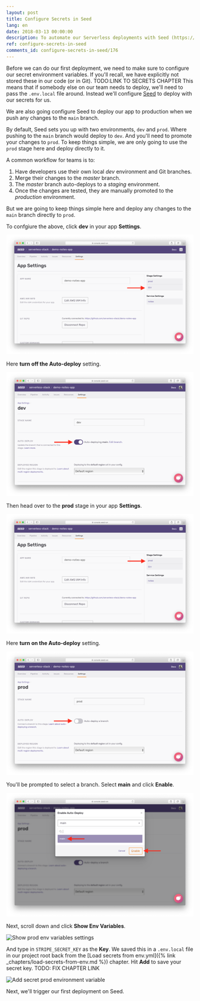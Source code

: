```yaml
---
layout: post
title: Configure Secrets in Seed
lang: en
date: 2018-03-13 00:00:00
description: To automate our Serverless deployments with Seed (https://seed.run), we will need to set our secrets in the Seed console. Move the environment variables from your .env to the stage we are deploying to.
ref: configure-secrets-in-seed
comments_id: configure-secrets-in-seed/176
---
```


Before we can do our first deployment, we need to make sure to configure our secret environment variables. If you'll recall, we have explicitly not stored these in our code (or in Git). TODO:LINK TO SECRETS CHAPTER This means that if somebody else on our team needs to deploy, we'll need to pass the `.env.local` file around. Instead we'll configure [Seed](https://seed.run) to deploy with our secrets for us.

We are also going configure Seed to deploy our app to production when we push any changes to the `main` branch.

By default, Seed sets you up with two environments, `dev` and `prod`. Where pushing to the `main` branch would deploy to `dev`. And you'll need to promote your changes to `prod`. To keep things simple, we are only going to use the `prod` stage here and deploy directly to it.

A common workflow for teams is to:

1. Have developers use their own local _dev_ environment and Git branches.
2. Merge their changes to the _master_ branch.
3. The _master_ branch auto-deploys to a _staging_ environment.
4. Once the changes are tested, they are manually promoted to the _production_ environment.

But we are going to keep things simple here and deploy any changes to the `main` branch directly to `prod`.

To confgiure the above, click **dev** in your app **Settings**.

![Select dev stage in Settings](/assets/part2/select-dev-stage-in-settings.png)

Here **turn off the Auto-deploy** setting.

![Turn off auto-deploy for dev](/assets/part2/turn-off-auto-deploy-for-dev.png)

<!--
Here click **Show Env Variables**.

![Show dev env variables settings](/assets/part2/show-dev-env-variables-settings.png)

And type in `STRIPE_SECRET_KEY` as the **Key**. We saved this in a `.env.local` file in our project root back from the [Load secrets from env.yml]({% link _chapters/load-secrets-from-env.md %}) chapter. Hit **Add** to save your secret key. TODO: FIX CHAPTER LINK

![Add secret dev environment variable](/assets/part2/add-secret-dev-environment-variable.png)
-->

Then head over to the **prod** stage in your app **Settings**.

![Select prod stage in Settings](/assets/part2/select-prod-stage-in-settings.png)

Here **turn on the Auto-deploy** setting. 

![Turn on auto-deploy for prod](/assets/part2/turn-on-auto-deploy-for-prod.png)

You'll be prompted to select a branch. Select **main** and click **Enable**.

![Select branch to auto-deploy to prod](/assets/part2/select-branch-to-auto-deploy-to-prod.png)

Next, scroll down and click **Show Env Variables**.

![Show prod env variables settings](/assets/part2/show-prod-env-variables-settings.png)

And type in `STRIPE_SECRET_KEY` as the **Key**. We saved this in a `.env.local` file in our project root back from the [Load secrets from env.yml]({% link _chapters/load-secrets-from-env.md %}) chapter. Hit **Add** to save your secret key. TODO: FIX CHAPTER LINK

![Add secret prod environment variable](/assets/part2/add-secret-prod-environment-variable.png)

Next, we'll trigger our first deployment on Seed.
